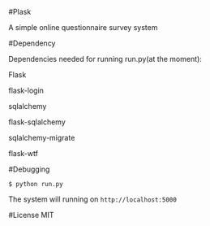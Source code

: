 #Plask

A simple online questionnaire survey system

#Dependency

Dependencies needed for running run.py(at the moment):

Flask

flask-login

sqlalchemy

flask-sqlalchemy

sqlalchemy-migrate

flask-wtf

#Debugging

```
$ python run.py
```

The system will running on 
``
http://localhost:5000
``

#License
MIT
